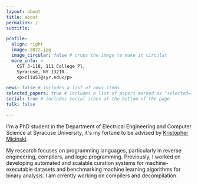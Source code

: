 ```yaml
---
layout: about
title: about
permalink: /
subtitle: 

profile:
  align: right
  image: 2022.jpg
  image_circular: false # crops the image to make it circular
  more_info: >
    CST 3-118, 111 College Pl,
    Syracuse, NY 13210
    <p>cliu57@syr.edu</p>

news: false # includes a list of news items
selected_papers: true # includes a list of papers marked as "selected={true}"
social: true # includes social icons at the bottom of the page
talk: false

---
```


I'm a PhD student in the Department of Electrical Engineering and Computer Science at Syracuse University, it's my fortune to be advised by [Kristopher Micinski](https://kmicinski.com/).

My research focuses on programming languages, particularly in reverse engineering, compilers, and logic programming. Previously, I worked on developing automated and scalable curation systems for machine-executable datasets and benchmarking machine learning algorithms for binary analysis. I am crrently working on compilers and decompilation.
